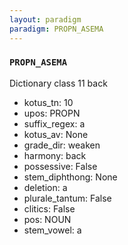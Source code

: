 ```yaml
---
layout: paradigm
paradigm: PROPN_ASEMA
---
```

### ` PROPN_ASEMA `

Dictionary class 11 back
* kotus_tn: 10
* upos: PROPN
* suffix_regex: a
* kotus_av: None
* grade_dir: weaken
* harmony: back
* possessive: False
* stem_diphthong: None
* deletion: a
* plurale_tantum: False
* clitics: False
* pos: NOUN
* stem_vowel: a
